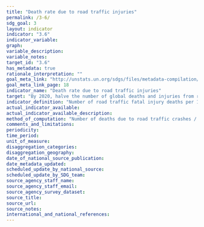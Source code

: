 ```yaml
---
title: "Death rate due to road traffic injuries"
permalink: /3-6/
sdg_goal: 3
layout: indicator
indicator: "3.6"
indicator_variable: 
graph: 
variable_description: 
variable_notes: 
target_id: "3.6"
has_metadata: true
rationale_interpretation: ""
goal_meta_link: "http://unstats.un.org/sdgs/files/metadata-compilation/Metadata-Goal-3.pdf"
goal_meta_link_page: 18
indicator_name: "Death rate due to road traffic injuries"
target: "By 2020, halve the number of global deaths and injuries from road traffic accidents."
indicator_definition: "Number of road traffic fatal injury deaths per 100 000 population (age_standardized)."
actual_indicator_available: 
actual_indicator_available_description: 
method_of_computation: "Number of deaths due to road traffic crashes / Population Method of measurement Death registration data using ICD_10. Method of estimation Modelling, using multiple inputs, is often used if no complete and accurate data are available.''"
comments_and_limitations: 
periodicity: 
time_period: 
unit_of_measure: 
disaggregation_categories: 
disaggregation_geography: 
date_of_national_source_publication: 
date_metadata_updated: 
scheduled_update_by_national_source: 
scheduled_update_by_SDG_team: 
source_agency_staff_name: 
source_agency_staff_email: 
source_agency_survey_dataset: 
source_title: 
source_url: 
source_notes: 
international_and_national_references: 
---
```


